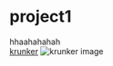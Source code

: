# project1
hhaahahahah\
[krunker](https://krunker.io/?game=BHN:m0483)
![krunker image](https://www.google.com/url?sa=i&url=https%3A%2F%2Fstore.steampowered.com%2Fapp%2F1408720%2FKrunker%2F&psig=AOvVaw0xPQVuasxZzrJosXS9YRC9&ust=1756785519021000&source=images&cd=vfe&opi=89978449&ved=0CBIQjRxqFwoTCPjj96fWto8DFQAAAAAdAAAAABAE)

